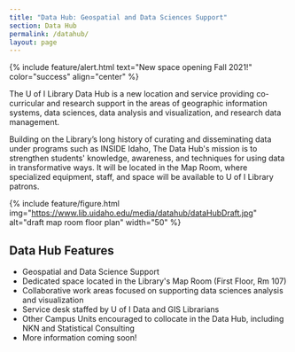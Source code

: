 ```yaml
---
title: "Data Hub: Geospatial and Data Sciences Support"
section: Data Hub
permalink: /datahub/
layout: page
---
```


{% include feature/alert.html text="<span class='h5'>New space opening Fall 2021!</span>" color="success" align="center" %}

The U of I Library Data Hub is a new location and service providing co-curricular and research support in the areas of geographic information systems, data sciences, data analysis and visualization, and research data management.

Building on the Library’s long history of curating and disseminating data under programs such as INSIDE Idaho, The Data Hub's mission is to strengthen students' knowledge, awareness, and techniques for using data in transformative ways. 
It will be located in the Map Room, where specialized equipment, staff, and space will be available to U of I Library patrons. 

{% include feature/figure.html img="https://www.lib.uidaho.edu/media/datahub/dataHubDraft.jpg" alt="draft map room floor plan" width="50" %}

## Data Hub Features

- Geospatial and Data Science Support 
- Dedicated space located in the Library's Map Room (First Floor, Rm 107) 
- Collaborative work areas focused on supporting data sciences analysis and visualization 
- Service desk staffed by U of I Data and GIS Librarians 
- Other Campus Units encouraged to collocate in the Data Hub, including NKN and Statistical Consulting 
- More information coming soon! 
